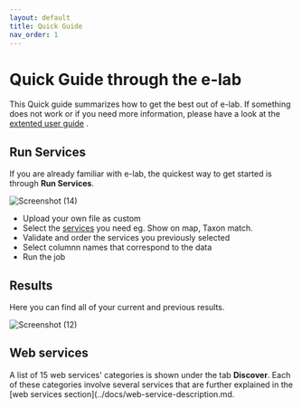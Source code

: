 ```yaml
---
layout: default
title: Quick Guide
nav_order: 1
---
```


# Quick Guide through the e-lab
This Quick guide summarizes how to get the best out of e-lab. If something does not work or if you need more information, please have a look at the [extented user guide](../docs/user-guide.md) .

## Run Services 
If you are already familiar with e-lab, the quickest way to get started is through **Run Services**. 

![Screenshot (14)](https://github.com/lifewatch/elab-documentation/assets/144227108/d071875b-fd77-48ef-8b06-b73dd72c6487)

- Upload your own file as custom
- Select the [services](../docs/web-service-description.md) you need eg. Show on map, Taxon match.
- Validate and order the services you previously selected 
- Select columnn names that correspond to the data
- Run the job 

## Results
Here you can find all of your current and previous results.

![Screenshot (12)](https://github.com/lifewatch/elab-documentation/assets/144227108/87edce18-2c26-4e7b-ac36-15646ccc2fa7)

## Web services 
A list of 15 web services' categories is shown under the tab **Discover**. Each of these categories involve several services that are further explained in the [web services section](../docs/web-service-description.md.
